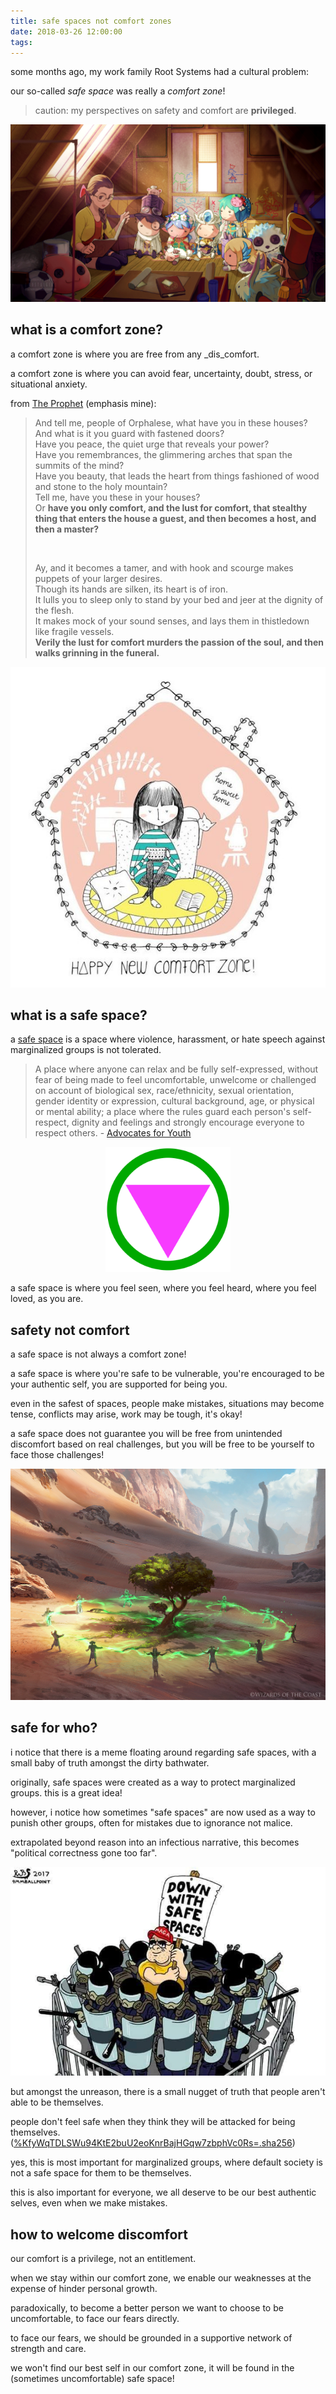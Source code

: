 ```yaml
---
title: safe spaces not comfort zones
date: 2018-03-26 12:00:00
tags:
---
```


some months ago, my work family Root Systems had a cultural problem:

our so-called _safe space_ was really a _comfort zone_!

> caution: my perspectives on safety and comfort are **privileged**.

[![safe nostalgia](/images/safe-nostalgia.jpg)](https://www.artstation.com/artwork/O6oxv)

## what is a comfort zone?

a comfort zone is where you are free from any _dis_comfort.

a comfort zone is where you can avoid fear, uncertainty, doubt, stress, or situational anxiety.

from [The Prophet](https://en.wikipedia.org/wiki/The_Prophet_%28book%29) (emphasis mine):

> And tell me, people of Orphalese, what have you in these houses?  
> And what is it you guard with fastened doors?  
> Have you peace, the quiet urge that reveals your power?  
> Have you remembrances, the glimmering arches that span the summits of the mind?  
> Have you beauty, that leads the heart from things fashioned of wood and stone to the holy mountain?  
> Tell me, have you these in your houses?  
> Or **have you only comfort, and the lust for comfort, that stealthy thing that enters the house a guest, and then becomes a host, and then a master?**  
>
> <br />
>
> Ay, and it becomes a tamer, and with hook and scourge makes puppets of your larger desires.  
> Though its hands are silken, its heart is of iron.  
> It lulls you to sleep only to stand by your bed and jeer at the dignity of the flesh.  
> It makes mock of your sound senses, and lays them in thistledown like fragile vessels.  
> **Verily the lust for comfort murders the passion of the soul, and then walks grinning in the funeral.**  

[![comfort zone](/images/comfort-zone.jpg)](https://www.pinterest.nz/pin/200480620889780005/)

## what is a safe space?

a [safe space](https://en.wikipedia.org/wiki/Safe-space) is a space where violence, harassment, or hate speech against marginalized groups is not tolerated.

> A place where anyone can relax and be fully self-expressed, without fear of being made to feel uncomfortable, unwelcome or challenged on account of biological sex, race/ethnicity, sexual orientation, gender identity or expression, cultural background, age, or physical or mental ability; a place where the rules guard each person's self-respect, dignity and feelings and strongly encourage everyone to respect others. - [Advocates for Youth](http://www.advocatesforyouth.org/index.php?option=com_content&task=view&id=607&Itemid=177)

<div style="text-align: center">
  <a href="https://en.wikipedia.org/wiki/Safe-space">
    <img src="/images/safe-ally.svg" alt="safe ally" height="200px" />
  </a>
</div>

a safe space is where you feel seen, where you feel heard, where you feel loved, as you are.

## safety not comfort

a safe space is not always a comfort zone!

a safe space is where you're safe to be vulnerable, you're encouraged to be your authentic self, you are supported for being you.

even in the safest of spaces, people make mistakes, situations may become tense, conflicts may arise, work may be tough, it's okay!

a safe space does not guarantee you will be free from unintended discomfort based on real challenges, but you will be free to be yourself to face those challenges!

[![safe growing rites](/images/safe-growing-rites.jpg)](https://www.artstation.com/artwork/g6Bem)

## safe for who?

i notice that there is a meme floating around regarding safe spaces, with a small baby of truth amongst the dirty bathwater.

originally, safe spaces were created as a way to protect marginalized groups. this is a great idea!

however, i notice how sometimes "safe spaces" are now used as a way to punish other groups, often for mistakes due to ignorance not malice.

extrapolated beyond reason into an infectious narrative, this becomes "political correctness gone too far".

![a safe space to make america great again](/images/safe-maga-police.jpg)

but amongst the unreason, there is a small nugget of truth that people aren't able to be themselves.

people don't feel safe when they think they will be attacked for being themselves. ([%KfyWqTDLSWu94KtE2buU2eoKnrBajHGqw7zbphVc0Rs=.sha256](https://viewer.scuttlebot.io/%25KfyWqTDLSWu94KtE2buU2eoKnrBajHGqw7zbphVc0Rs%3D.sha256))

yes, this is most important for marginalized groups, where default society is not a safe space for them to be themselves.

this is also important for everyone, we all deserve to be our best authentic selves, even when we make mistakes.

## how to welcome discomfort

our comfort is a privilege, not an entitlement.

when we stay within our comfort zone, we enable our weaknesses at the expense of hinder personal growth.

paradoxically, to become a better person we want to choose to be uncomfortable, to face our fears directly.

to face our fears, we should be grounded in a supportive network of strength and care.

we won't find our best self in our comfort zone, it will be found in the (sometimes uncomfortable) safe space!
